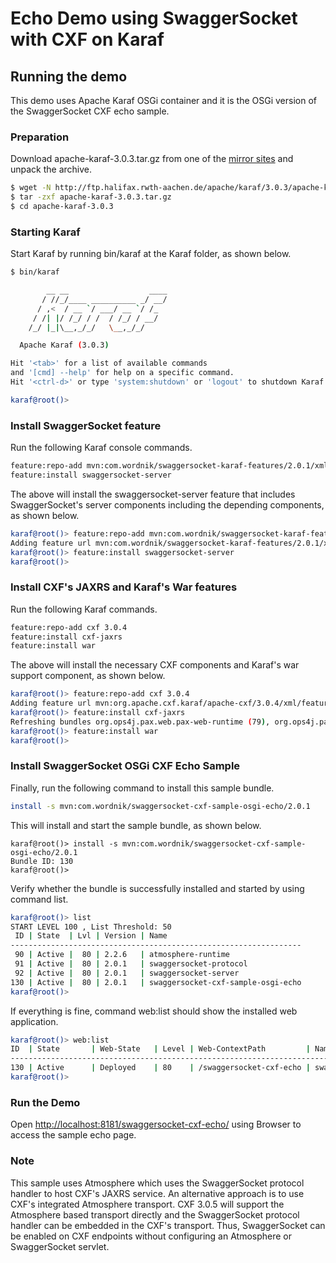 Echo Demo using SwaggerSocket with CXF on Karaf
========================================================================

Running the demo
---------------------------------------
This demo uses Apache Karaf OSGi container and 
it is the OSGi version of the SwaggerSocket CXF echo sample.

### Preparation

Download apache-karaf-3.0.3.tar.gz from one of the [mirror sites](http://www.apache.org/dyn/closer.cgi/karaf/3.0.3/apache-karaf-3.0.3.tar.gz) and unpack the archive.

```bash
$ wget -N http://ftp.halifax.rwth-aachen.de/apache/karaf/3.0.3/apache-karaf-3.0.3.tar.gz
$ tar -zxf apache-karaf-3.0.3.tar.gz
$ cd apache-karaf-3.0.3
```

### Starting Karaf

Start Karaf by running bin/karaf at the Karaf folder, as shown below.

```bash
$ bin/karaf

        __ __                  ____      
       / //_/____ __________ _/ __/      
      / ,<  / __ `/ ___/ __ `/ /_        
     / /| |/ /_/ / /  / /_/ / __/        
    /_/ |_|\__,_/_/   \__,_/_/         

  Apache Karaf (3.0.3)

Hit '<tab>' for a list of available commands
and '[cmd] --help' for help on a specific command.
Hit '<ctrl-d>' or type 'system:shutdown' or 'logout' to shutdown Karaf.

karaf@root()>
```

### Install SwaggerSocket feature

Run the following Karaf console commands.

```bash
feature:repo-add mvn:com.wordnik/swaggersocket-karaf-features/2.0.1/xml/features
feature:install swaggersocket-server
```

The above will install the swaggersocket-server feature that includes SwaggerSocket's server components
including the depending components, as shown below.

```bash
karaf@root()> feature:repo-add mvn:com.wordnik/swaggersocket-karaf-features/2.0.1/xml/features
Adding feature url mvn:com.wordnik/swaggersocket-karaf-features/2.0.1/xml/features
karaf@root()> feature:install swaggersocket-server
karaf@root()> 
```

### Install CXF's JAXRS and Karaf's War features

Run the following Karaf commands.

```bash
feature:repo-add cxf 3.0.4
feature:install cxf-jaxrs
feature:install war
```

The above will install the necessary CXF components and Karaf's war support component, as shown below.

```bash
karaf@root()> feature:repo-add cxf 3.0.4
Adding feature url mvn:org.apache.cxf.karaf/apache-cxf/3.0.4/xml/features
karaf@root()> feature:install cxf-jaxrs
Refreshing bundles org.ops4j.pax.web.pax-web-runtime (79), org.ops4j.pax.web.pax-web-jetty (80), org.apache.geronimo.specs.geronimo-jaspic_1.0_spec (69)
karaf@root()> feature:install war
karaf@root()>
```

### Install SwaggerSocket OSGi CXF Echo Sample 

Finally, run the following command to install this sample bundle.

```bash
install -s mvn:com.wordnik/swaggersocket-cxf-sample-osgi-echo/2.0.1
```

This will install and start the sample bundle, as shown below.

```
karaf@root()> install -s mvn:com.wordnik/swaggersocket-cxf-sample-osgi-echo/2.0.1
Bundle ID: 130
karaf@root()> 
```

Verify whether the bundle is successfully installed and started by using command list.

```bash
karaf@root()> list
START LEVEL 100 , List Threshold: 50
 ID | State  | Lvl | Version | Name                              
-----------------------------------------------------------------
 90 | Active |  80 | 2.2.6   | atmosphere-runtime                
 91 | Active |  80 | 2.0.1   | swaggersocket-protocol            
 92 | Active |  80 | 2.0.1   | swaggersocket-server              
130 | Active |  80 | 2.0.1   | swaggersocket-cxf-sample-osgi-echo
karaf@root()>
```

If everything is fine, command web:list should show the installed web application.

```bash
karaf@root()> web:list
ID  | State       | Web-State   | Level | Web-ContextPath         | Name                                               
-----------------------------------------------------------------------------------------------------------------------
130 | Active      | Deployed    | 80    | /swaggersocket-cxf-echo | swaggersocket-cxf-sample-osgi-echo (2.0.1)
karaf@root()> 
```


### Run the Demo

Open [http://localhost:8181/swaggersocket-cxf-echo/](http://localhost:8181/swaggersocket-cxf-echo/) using Browser
to access the sample echo page.


### Note

This sample uses Atmosphere which uses the SwaggerSocket protocol handler to host CXF's JAXRS service.
An alternative approach is to use CXF's integrated Atmosphere transport.
CXF 3.0.5 will support the Atmosphere based transport directly and the SwaggerSocket protocol handler can be embedded in the CXF's transport. Thus, SwaggerSocket can be enabled on CXF endpoints without configuring an Atmosphere or SwaggerSocket servlet.

